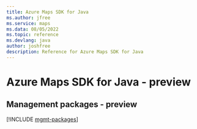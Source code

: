 ```yaml
---
title: Azure Maps SDK for Java
ms.author: jfree
ms.service: maps
ms.data: 08/05/2022
ms.topic: reference
ms.devlang: java
author: joshfree
description: Reference for Azure Maps SDK for Java
---
```

# Azure Maps SDK for Java - preview

## Management packages - preview
[!INCLUDE [mgmt-packages](maps-mgmt-index.md)]